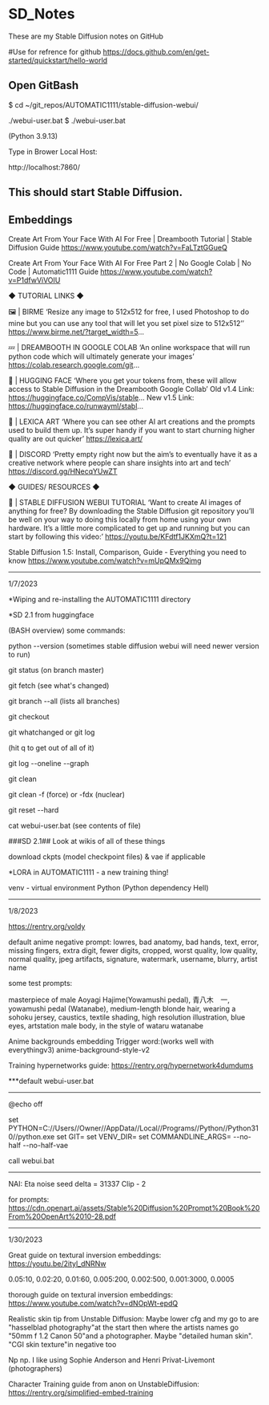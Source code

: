 # SD_Notes
These are my Stable Diffusion notes on GitHub

#Use for refrence for github
https://docs.github.com/en/get-started/quickstart/hello-world


Open GitBash
---------------------------

$ cd ~/git_repos/AUTOMATIC1111/stable-diffusion-webui/

./webui-user.bat
$ ./webui-user.bat

(Python 3.9.13)

Type in Brower Local Host:

http://localhost:7860/

This should start Stable Diffusion.
---------------------------


Embeddings
---------------------------
Create Art From Your Face With AI For Free | Dreambooth Tutorial | Stable Diffusion Guide
https://www.youtube.com/watch?v=FaLTztGGueQ

Create Art From Your Face With AI For Free Part 2 | No Google Colab | No Code | Automatic1111 Guide
https://www.youtube.com/watch?v=P1dfwViVOIU

◆  TUTORIAL LINKS ◆ 

🖼️ | BIRME
‘Resize any image to 512x512 for free, I used Photoshop to do mine but you can use any tool that will let you set pixel size to 512x512’’
https://www.birme.net/?target_width=5...

💤 | DREAMBOOTH IN GOOGLE COLAB
‘An online workspace that will run python code which will ultimately generate your images’
https://colab.research.google.com/git...

🤗 | HUGGING FACE
‘Where you get your tokens from, these will allow access to Stable Diffusion in the Dreambooth Google Collab’
Old v1.4 Link: https://huggingface.co/CompVis/stable...
New v1.5 Link: https://huggingface.co/runwayml/stabl...

🎨 | LEXICA ART
‘Where you can see other AI art creations and the prompts used to build them up. It’s super handy if you want to start churning higher quality are out quicker’
https://lexica.art/

💬 | DISCORD
‘Pretty empty right now but the aim’s to eventually have it as a creative network where people can share insights into art and tech’
https://discord.gg/HNecqYUwZT

◆ GUIDES/ RESOURCES ◆ 

🤖 | STABLE DIFFUSION WEBUI TUTORIAL
‘Want to create AI images of anything for free? By downloading the Stable Diffusion git repository you’ll be well on your way to doing this locally from home using your own hardware. It’s a little more complicated to get up and running but you can start by following this video:’
https://youtu.be/KFdtf1JKXmQ?t=121



Stable Diffusion 1.5: Install, Comparison, Guide - Everything you need to know
https://www.youtube.com/watch?v=mUpQMx9Qimg

---------------------------------------------------------------------------------------------------------------
1/7/2023

*Wiping and re-installing the AUTOMATIC1111 directory

*SD 2.1 from huggingface

(BASH overview)
some commands:

python --version (sometimes stable diffusion webui will need newer version to run)

git status (on branch master)

git fetch (see what's changed)

git branch --all (lists all branches)

git checkout

git whatchanged or git log

(hit q to get out of all of it)

git log --oneline --graph

git clean

git clean -f (force) or -fdx (nuclear)

git reset --hard

cat webui-user.bat (see contents of file)

###SD 2.1##
Look at wikis of all of these things

download ckpts (model checkpoint files) & vae if applicable 

*LORA in AUTOMATIC1111 - a new training thing!

venv - virtual environment Python (Python dependency Hell)


-------------------------------
1/8/2023

https://rentry.org/voldy

default anime negative prompt: lowres, bad anatomy, bad hands, text, error, missing fingers, extra digit, fewer digits, cropped, worst quality, low quality, normal quality, jpeg artifacts, signature, watermark, username, blurry, artist name


some test prompts:

masterpiece of male Aoyagi Hajime\(Yowamushi pedal\), 青八木　一, yowamushi pedal \(Watanabe\), medium-length  blonde hair, wearing a sohoku jersey, caustics, textile shading, high resolution illustration, blue eyes, artstation male body, in the style of wataru watanabe

Anime backgrounds embedding Trigger word:(works well with everythingv3)
anime-background-style-v2

Training hypernetworks guide:
https://rentry.org/hypernetwork4dumdums

***default webui-user.bat
********
@echo off

set PYTHON=C://Users//Owner//AppData//Local//Programs//Python//Python310//python.exe
set GIT=
set VENV_DIR=
set COMMANDLINE_ARGS= --no-half --no-half-vae

call webui.bat
********

NAI: 
Eta noise seed delta = 31337
Clip - 2

for prompts:
https://cdn.openart.ai/assets/Stable%20Diffusion%20Prompt%20Book%20From%20OpenArt%2010-28.pdf


---------
1/30/2023

Great guide on textural inversion embeddings:
https://youtu.be/2ityl_dNRNw

0.05:10, 0.02:20, 0.01:60, 0.005:200, 0.002:500, 0.001:3000, 0.0005

thorough guide on textural inversion embeddings: 
https://www.youtube.com/watch?v=dNOpWt-epdQ

Realistic skin tip from Unstable Diffusion:
Maybe lower cfg and my go to are "hasselblad photography"at the start then where the artists names go "50mm f 1.2 Canon 50"and a photographer. Maybe "detailed human skin". "CGI skin texture"in negative too

Np np. I like using Sophie Anderson and Henri Privat-Livemont (photographers)


Character Training guide from anon on UnstableDiffusion:
https://rentry.org/simplified-embed-training
